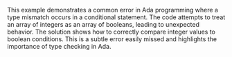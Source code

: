 This example demonstrates a common error in Ada programming where a type mismatch occurs in a conditional statement. The code attempts to treat an array of integers as an array of booleans, leading to unexpected behavior.  The solution shows how to correctly compare integer values to boolean conditions.  This is a subtle error easily missed and highlights the importance of type checking in Ada.